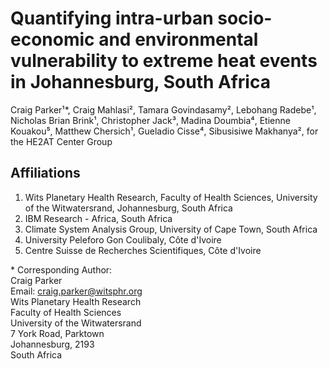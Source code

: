 # Quantifying intra-urban socio-economic and environmental vulnerability to extreme heat events in Johannesburg, South Africa

Craig Parker¹*, Craig Mahlasi², Tamara Govindasamy², Lebohang Radebe¹, Nicholas Brian Brink¹, Christopher Jack³, Madina Doumbia⁴, Etienne Kouakou⁵, Matthew Chersich¹, Gueladio Cisse⁴, Sibusisiwe Makhanya², for the HE2AT Center Group

## Affiliations
1. Wits Planetary Health Research, Faculty of Health Sciences, University of the Witwatersrand, Johannesburg, South Africa
2. IBM Research - Africa, South Africa
3. Climate System Analysis Group, University of Cape Town, South Africa
4. University Peleforo Gon Coulibaly, Côte d'Ivoire
5. Centre Suisse de Recherches Scientifiques, Côte d'Ivoire

\* Corresponding Author:  
Craig Parker  
Email: craig.parker@witsphr.org  
Wits Planetary Health Research  
Faculty of Health Sciences  
University of the Witwatersrand  
7 York Road, Parktown  
Johannesburg, 2193  
South Africa
